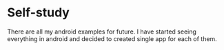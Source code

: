 # Self-study

There are all my android examples for future. I have started seeing everything in android and decided to created single app for each of them.
